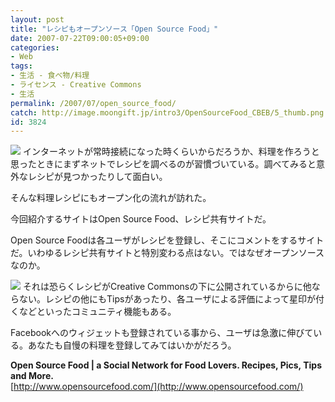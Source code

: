 ```yaml
---
layout: post
title: "レシピもオープンソース「Open Source Food」"
date: 2007-07-22T09:00:05+09:00
categories:
- Web
tags: 
- 生活 - 食べ物/料理
- ライセンス - Creative Commons
- 生活
permalink: /2007/07/open_source_food/
catch: http://image.moongift.jp/intro3/OpenSourceFood_CBEB/5_thumb.png
id: 3824
---
```

[![](http://image.moongift.jp/intro3/OpenSourceFood_CBEB/6_thumb.png)](http://image.moongift.jp/intro3/OpenSourceFood_CBEB/62.png) インターネットが常時接続になった時くらいからだろうか、料理を作ろうと思ったときにまずネットでレシピを調べるのが習慣づいている。調べてみると意外なレシピが見つかったりして面白い。   
  
そんな料理レシピにもオープン化の流れが訪れた。   
  
今回紹介するサイトはOpen Source Food、レシピ共有サイトだ。   
  
<!--more-->  
  
Open Source Foodは各ユーザがレシピを登録し、そこにコメントをするサイトだ。いわゆるレシピ共有サイトと特別変わる点はない。ではなぜオープンソースなのか。   
  
[![](http://image.moongift.jp/intro3/OpenSourceFood_CBEB/5_thumb.png)](http://image.moongift.jp/intro3/OpenSourceFood_CBEB/52.png) それは恐らくレシピがCreative Commonsの下に公開されているからに他ならない。レシピの他にもTipsがあったり、各ユーザによる評価によって星印が付くなどといったコミュニティ機能もある。   
  
Facebookへのウィジェットも登録されている事から、ユーザは急激に伸びている。あなたも自慢の料理を登録してみてはいかがだろう。   
  
**Open Source Food | a Social Network for Food Lovers. Recipes, Pics, Tips and More.**  
[http://www.opensourcefood.com/](http://www.opensourcefood.com/)